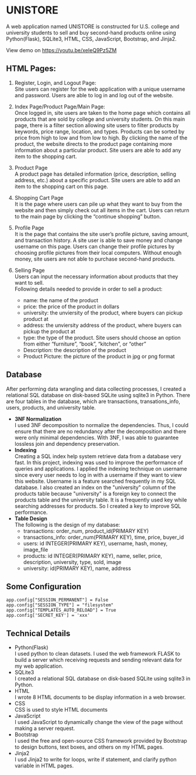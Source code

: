 # UNISTORE
A web application named UNISTORE is constructed for U.S. college and university students to sell and buy second-hand products online using Python(Flask), SQLite3, HTML, CSS, JavaScript, Bootstrap, and Jinja2.

View demo on https://youtu.be/xeIeQ9Pz5ZM

## HTML Pages:
1. Register, Login, and Logout Page:\
  Site users can register for the web application with a unique username and password. Users are able to log in and log out of the website.

2. Index Page/Product Page/Main Page:\
Once logged in, site users are taken to the home page which contains all products that are sold by college and university students. On this main page, there is a filter section allowing site users to filter products by keywords, price range, location, and types. Products can be sorted by price from high to low and from low to high. By clicking the name of the product, the website directs to the product page containing more information about a particular product. Site users are able to add any item to the shopping cart.
3. Product Page\
A product page has detailed information (price, description, selling address, etc.) about a specific product. Site users are able to add an item to the shopping cart on this page.
4. Shopping Cart Page\
It is the page where users can pile up what they want to buy from the website and then simply check out all items in the cart. Users can return to the main page by clicking the “continue shopping” button.
5. Profile Page\
It is the page that contains the site user’s profile picture, saving amount, and transaction history. A site user is able to save money and change username on this page. Users can change their profile pictures by choosing profile pictures from their local computers. Without enough money, site users are not able to purchase second-hand products.
6. Selling Page\
Users can input the necessary information about products that they want to sell.\
Following details needed to provide in order to sell a product:
    * name: the name of the product
    * price: the price of the product in dollars
    * university: the unviersity of the product, where buyers can pickup product at
    * address: the unviersity address of the product, where buyers can pickup the product at
    * type: the type of the product. Site users should choose an option from either “furniture”, “book”, “kitchen”, or “other”
    * Description: the description of the product
    * Product Picture: the picture of the product in jpg or png format
## Database
After performing data wrangling and data collecting processes, I created a relational SQL database on disk-based SQLite using sqlite3 in Python. There are four tables in the database, which are transactions, transations_info, users, products, and university table.
  * **3NF Normalization**\
I used 3NF decomposition to normalize the dependencies. Thus, I could ensure that there are no redundancy after the decomposition and there were only minimal dependencies. With 3NF, I was able to guarantee lossless join and dependency preservation.
  * **Indexing**\
Creating a SQL index help system retrieve data from a database very fast. In this project, indexing was used to improve the performance of queries and applications. I applied the indexing technique on username since every user needs to log in with a username if they want to view this website. Username is a feature searched frequently in my SQL database. I also created an index on the "university" column of the products table because "university" is a foreign key to connect the products table and the university table. It is a frequently used key while searching addresses for products. So I created a key to improve SQL performance.
 * **Table Design**\
 The following is the design of my database:
    * transactions: order_num, product_id(PRIMARY KEY)
    * transactions_info: order_num(PRIMARY KEY), time, price, buyer_id
    * users: id INTEGER(PRIMARY KEY), username, hash, money, image_file
    * products: id INTEGER(PRIMARY KEY), name, seller, price, description, university, type, sold, image
    * university: id(PRIMARY KEY), name, address

## Some Configuration
````
app.config["SESSION_PERMANENT"] = False
app.config["SESSION_TYPE"] = "filesystem"
app.config["TEMPLATES_AUTO_RELOAD"] = True
app.config['SECRET_KEY'] = 'xxx'
````

## Technical Details
* Python(Flask)\
I used python to clean datasets. I used the web framework FLASK to build a server which receiving requests and sending relevant data for my web application.
* SQLite3\
I created a relational SQL database on disk-based SQLite using sqlite3 in Python.
* HTML\
I wrote 8 HTML documents to be display information in a web browser.
* CSS\
CSS is used to style HTML documents
* JavaScript\
I used JavaScript to dynamically change the view of the page without making a server request.
* Bootstrap\
I used the free and open-source CSS framework provided by Bootstrap to design buttons, text boxes, and others on my HTML pages.
* Jinja2\
I usd Jinja2 to write for loops, write if statement, and clarify python variable in HTML pages.
